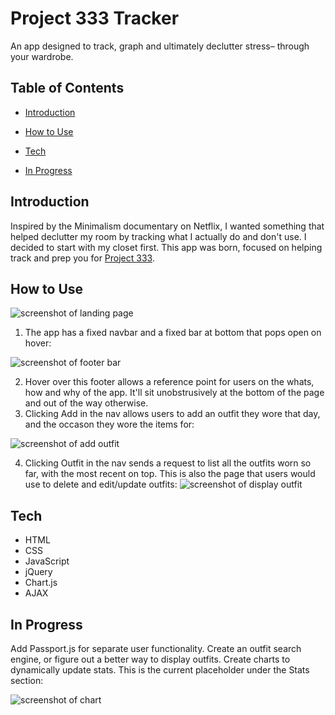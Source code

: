 # Project 333 Tracker
An app designed to track, graph and ultimately declutter stress– through your wardrobe.
## Table of Contents

* [Introduction](#introduction)

* [How to Use](#how-to-use)

* [Tech](#tech)

* [In Progress](#in-progress)

## Introduction

Inspired by the Minimalism documentary on Netflix, I wanted something that helped declutter my room by tracking what I actually do and don't use. I decided to start with my closet first. This app was born, focused on helping track and prep you for [Project 333](https://bemorewithless.com/project-333/).

## How to Use

![screenshot of landing page](https://imgur.com/YzAqRlb.png)

1. The app has a fixed navbar and a fixed bar at bottom that pops open on hover:

![screenshot of footer bar](https://imgur.com/J5al2hE.png)

2. Hover over this footer allows a reference point for users on the whats, how and why of the app. It'll sit unobstrusively at the bottom of the page and out of the way otherwise.
3. Clicking Add in the nav allows users to add an outfit they wore that day, and the occason they wore the items for:

![screenshot of add outfit](https://imgur.com/usr3ZLy.png)

4. Clicking Outfit in the nav sends a request to list all the outfits worn so far, with the most recent on top. This is also the page that users would use to delete and edit/update outfits:
![screenshot of display outfit](https://imgur.com/1hzzgCk.png)

## Tech

* HTML
* CSS
* JavaScript
* jQuery
* Chart.js
* AJAX

## In Progress

Add Passport.js for separate user functionality. Create an outfit search engine, or figure out a better way to display outfits. Create charts to dynamically update stats. This is the current placeholder under the Stats section: 

![screenshot of chart](https://i.imgur.com/TAByYBZ.png)

